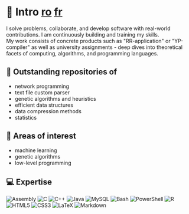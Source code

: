 # 💫 Intro [ro](./README_RO.md) [fr](./README_FR.md)

<p>I solve problems, collaborate, and develop software with real-world contributions. I am continuously building and training my skills. <br> My work consists of concrete products such as "RR-application" or "YP-compiler" as well as university assignments - deep dives into theoretical facets of computing, algorithms, and programming languages.</p>

## 🌱 Outstanding repositories of
- network programming
- text file custom parser
- genetic algorithms and heuristics
- efficient data structures
- data compression methods
- statistics

## 🔭 Areas of interest
- machine learning
- genetic algorithms
- low-level programming

## 💻 Expertise
![Assembly](https://img.shields.io/badge/_-ASM-black.svg?style=for-the-badge&logo=assemblyscript&logoColor=white) ![C](https://img.shields.io/badge/c-%2300599C.svg?style=for-the-badge&logo=c&logoColor=white) ![C++](https://img.shields.io/badge/c++-%2300599C.svg?style=for-the-badge&logo=c%2B%2B&logoColor=white) ![Java](https://img.shields.io/badge/java-%2300599C.svg?style=for-the-badge&logo=openjdk&logoColor=white) ![MySQL](https://img.shields.io/badge/mysql-df3939.svg?style=for-the-badge&logo=mysql&logoColor=white) ![Bash](https://img.shields.io/badge/bash_script-df3939.svg?style=for-the-badge&logo=gnu-bash&logoColor=white) ![PowerShell](https://img.shields.io/badge/PowerShell-df3939.svg?style=for-the-badge&logo=powershell&logoColor=white) ![R](https://img.shields.io/badge/r-df3939.svg?style=for-the-badge&logo=r&logoColor=white) ![HTML5](https://img.shields.io/badge/html5-da2e9e.svg?style=for-the-badge&logo=html5&logoColor=white) ![CSS3](https://img.shields.io/badge/css3-da2e9e.svg?style=for-the-badge&logo=css3&logoColor=white) ![LaTeX](https://img.shields.io/badge/latex-674ea7.svg?style=for-the-badge&logo=latex&logoColor=white) ![Markdown](https://img.shields.io/badge/markdown-674ea7.svg?style=for-the-badge&logo=markdown&logoColor=white)
